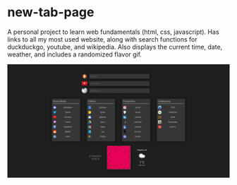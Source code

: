 # new-tab-page

A personal project to learn web fundamentals (html, css, javascript).
Has links to all my most used website, along with search functions for duckduckgo, youtube, and wikipedia.
Also displays the current time, date, weather, and includes a randomized flavor gif.

![alt text](images/screenshot.gif "An example instance of the new tab page.")

